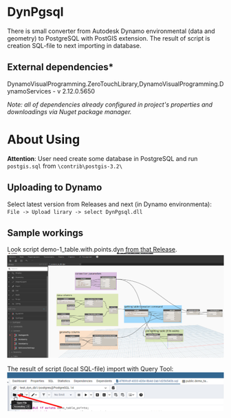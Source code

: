 # DynPgsql
There is small converter from Autodesk Dynamo environmental (data and geometry) to PostgreSQL with PostGIS extension. The result of script is creation SQL-file to next importing in database.


## External dependencies*
DynamoVisualProgramming.ZeroTouchLibrary,DynamoVisualProgramming.DynamoServices - v 2.12.0.5650 

*Note: all of dependencies already configured in project's properties and downloadings via Nuget package manager.*

# About Using
**Attention**: User need create some database in PostgreSQL and run `postgis.sql` from `\contrib\postgis-3.2\`

## Uploading to Dynamo
Select latest version from  Releases and next (in Dynamo environmenta): ```File -> Upload lirary -> select DynPgsql.dll```

## Sample workings
Look script demo-1_table.with.points.dyn [from that Release](https://github.com/GeorgGrebenyuk/DynPgsql/releases/tag/v1.0.1).
![sample_screen](/docs/image-1.png)

The result of script (local SQL-file) import with Query Tool:
![sample_screen](/docs/image-2.png)
